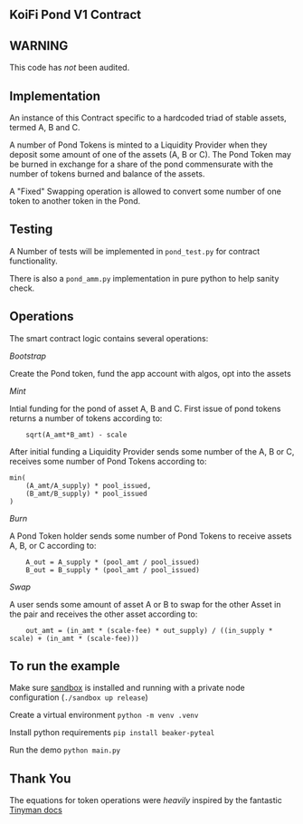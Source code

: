 ## KoiFi Pond V1 Contract

## WARNING

This code has _not_ been audited.

## Implementation

An instance of this Contract specific to a hardcoded triad of stable assets, termed A, B and C.

A number of Pond Tokens is minted to a Liquidity Provider when they deposit some amount of one of the assets (A, B or C).
The Pond Token may be burned in exchange for a share of the pond commensurate with the number of tokens burned and balance of the assets.

A "Fixed" Swapping operation is allowed to convert some number of one token to another token in the Pond.

## Testing

A Number of tests will be implemented in `pond_test.py` for contract functionality.

There is also a `pond_amm.py` implementation in pure python to help sanity check.

## Operations

The smart contract logic contains several operations:

_Bootstrap_

Create the Pond token, fund the app account with algos, opt into the assets

_Mint_

Intial funding for the pond of asset A, B and C. First issue of pond tokens returns a number of tokens according to:

```
    sqrt(A_amt*B_amt) - scale
```

After initial funding a Liquidity Provider sends some number of the A, B or C, receives some number of Pond Tokens according to:

```
min(
    (A_amt/A_supply) * pool_issued,
    (B_amt/B_supply) * pool_issued
)
```

_Burn_

A Pond Token holder sends some number of Pond Tokens to receive assets A, B, or C according to:

```
    A_out = A_supply * (pool_amt / pool_issued)
    B_out = B_supply * (pool_amt / pool_issued)
```

_Swap_

A user sends some amount of asset A or B to swap for the other Asset in the pair and receives the other asset according to:

```
    out_amt = (in_amt * (scale-fee) * out_supply) / ((in_supply * scale) + (in_amt * (scale-fee)))
```

## To run the example

Make sure [sandbox](https://github.com/algorand/sandbox) is installed and running with a private node configuration (`./sandbox up release`)

Create a virtual environment `python -m venv .venv`

Install python requirements `pip install beaker-pyteal`

Run the demo `python main.py`

## Thank You

The equations for token operations were _heavily_ inspired by the fantastic [Tinyman docs](https://docs.tinyman.org/design-doc)
